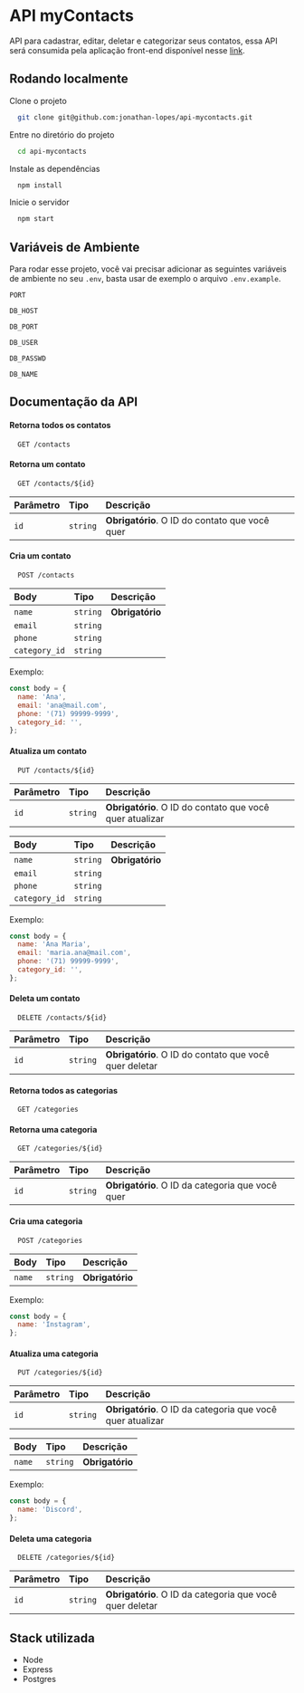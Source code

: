 # API myContacts

API para cadastrar, editar, deletar e categorizar seus contatos, essa API será consumida pela aplicação front-end disponível nesse [link](https://github.com/jonathan-lopes/mycontacts).

## Rodando localmente

Clone o projeto

```bash
  git clone git@github.com:jonathan-lopes/api-mycontacts.git
```

Entre no diretório do projeto

```bash
  cd api-mycontacts
```

Instale as dependências

```bash
  npm install
```

Inicie o servidor

```bash
  npm start
```

## Variáveis de Ambiente

Para rodar esse projeto, você vai precisar adicionar as seguintes variáveis de ambiente no seu `.env`, basta usar de exemplo o arquivo `.env.example`.

`PORT`

`DB_HOST`

`DB_PORT`

`DB_USER`

`DB_PASSWD`

`DB_NAME`

## Documentação da API

#### Retorna todos os contatos

```http
  GET /contacts
```

#### Retorna um contato

```http
  GET /contacts/${id}
```

| Parâmetro | Tipo     | Descrição                                      |
| :-------- | :------- | :--------------------------------------------- |
| `id`      | `string` | **Obrigatório**. O ID do contato que você quer |

#### Cria um contato

```http
  POST /contacts
```

| Body          | Tipo     | Descrição       |
| :------------ | :------- | :-------------- |
| `name`        | `string` | **Obrigatório** |
| `email`       | `string` |                 |
| `phone`       | `string` |                 |
| `category_id` | `string` |                 |

Exemplo:

```js
const body = {
  name: 'Ana',
  email: 'ana@mail.com',
  phone: '(71) 99999-9999',
  category_id: '',
};
```

#### Atualiza um contato

```http
  PUT /contacts/${id}
```

| Parâmetro | Tipo     | Descrição                                                |
| :-------- | :------- | :------------------------------------------------------- |
| `id`      | `string` | **Obrigatório**. O ID do contato que você quer atualizar |

| Body          | Tipo     | Descrição       |
| :------------ | :------- | :-------------- |
| `name`        | `string` | **Obrigatório** |
| `email`       | `string` |                 |
| `phone`       | `string` |                 |
| `category_id` | `string` |                 |

Exemplo:

```js
const body = {
  name: 'Ana Maria',
  email: 'maria.ana@mail.com',
  phone: '(71) 99999-9999',
  category_id: '',
};
```

#### Deleta um contato

```http
  DELETE /contacts/${id}
```

| Parâmetro | Tipo     | Descrição                                              |
| :-------- | :------- | :----------------------------------------------------- |
| `id`      | `string` | **Obrigatório**. O ID do contato que você quer deletar |

#### Retorna todos as categorias

```http
  GET /categories
```

#### Retorna uma categoria

```http
  GET /categories/${id}
```

| Parâmetro | Tipo     | Descrição                                        |
| :-------- | :------- | :----------------------------------------------- |
| `id`      | `string` | **Obrigatório**. O ID da categoria que você quer |

#### Cria uma categoria

```http
  POST /categories
```

| Body   | Tipo     | Descrição       |
| :----- | :------- | :-------------- |
| `name` | `string` | **Obrigatório** |

Exemplo:

```js
const body = {
  name: 'Instagram',
};
```

#### Atualiza uma categoria

```http
  PUT /categories/${id}
```

| Parâmetro | Tipo     | Descrição                                                  |
| :-------- | :------- | :--------------------------------------------------------- |
| `id`      | `string` | **Obrigatório**. O ID da categoria que você quer atualizar |

| Body   | Tipo     | Descrição       |
| :----- | :------- | :-------------- |
| `name` | `string` | **Obrigatório** |

Exemplo:

```js
const body = {
  name: 'Discord',
};
```

#### Deleta uma categoria

```http
  DELETE /categories/${id}
```

| Parâmetro | Tipo     | Descrição                                                |
| :-------- | :------- | :------------------------------------------------------- |
| `id`      | `string` | **Obrigatório**. O ID da categoria que você quer deletar |

## Stack utilizada

- Node
- Express
- Postgres
